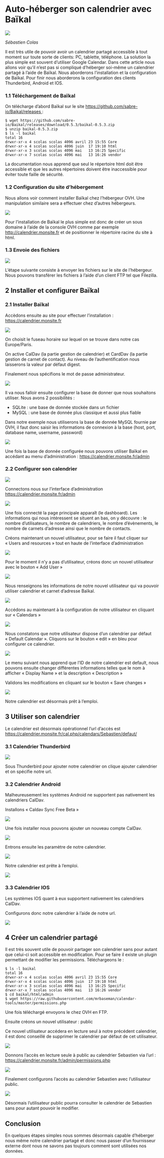 # Auto-héberger son calendrier avec Baïkal

[![](images/BY-NC-ND.png)](https://creativecommons.org/licenses/by-nc-nd/2.0/fr/legalcode)

_Sébastien Colas_

Il est très utile de pouvoir avoir un calendrier partagé accessible à tout moment sur toute sorte de clients: PC, tablette, téléphone. La solution la plus simple est souvent d’utiliser Google Calendar. Dans cette article nous allons voir qu’il n’est pas si compliqué d’héberger soi-même un calendrier partagé à l’aide de Baïkal. Nous aborderons l’installation et la configuration de Baïkal. Pour finir nous aborderons la configuration des clients Thunderbird, Android et IOS.

### 1.1 Téléchargement de Baïkal

On télécharge d’abord Baïkal sur le site https://github.com/sabre-io/Baikal/releases :
```
$ wget https://github.com/sabre-io/Baikal/releases/download/0.5.3/baikal-0.5.3.zip
$ unzip baikal-0.5.3.zip
$ ls -l baikal
total 16
drwxr-xr-x 4 scolas scolas 4096 avril 23 15:55 Core
drwxr-xr-x 4 scolas scolas 4096 juin  17 19:10 html
drwxr-xr-x 3 scolas scolas 4096 mai   13 16:25 Specific
drwxr-xr-x 7 scolas scolas 4096 mai   13 16:26 vendor
```

La documentation nous apprend que seul le répertoire html doit être accessible et que les autres répertoires doivent être inaccessible pour éviter toute faille de sécurité.

### 1.2 Configuration du site d’hébergement

Nous allons voir comment installer Baïkal chez l’hébergeur OVH. Une manipulation similaire sera a effectuer chez d’autres hébergeurs.

![](images/00.png)

Pour l’installation de Baïkal le plus simple est donc de créer un sous domaine à l’aide de la console OVH comme par exemple http://calendrier.monsite.fr et de positionner le répertoire racine du site à html.

### 1.3 Envoie des fichiers

![](images/01.png)

L’étape suivante consiste à envoyer les fichiers sur le site de l’hébergeur. Nous pouvons transférer les fichiers à l’aide d’un client FTP tel que Filezilla.

## 2 Installer et configurer Baïkal

### 2.1 Installer Baïkal

Accèdons ensuite au site pour effectuer l’installation : https://calendrier.monsite.fr

![](images/02.png)

On choisit le fuseau horaire sur lequel on se trouve dans notre cas Europe/Paris.

On active CalDav (la partie gestion de calendrier) et CardDav (la partie gestion de carnet de contact). Au niveau de l’authentification nous laisserons la valeur par défaut digest.

Finalement nous spécifions le mot de passe administrateur.

![](images/03.png)

Il va nous falloir ensuite configurer la base de donner que nous souhaitons utiliser. Nous avons 2 possibilités :
- SQLite : une base de donnée stockée dans un fichier
- MySQL : une base de donnée plus classique et aussi plus fiable

Dans notre exemple nous utiliserons la base de donnée MySQL fournie par OVH, il faut donc saisir les informations de connexion à la base (host, port, database name, username, password)

![](images/04.png)

Une fois la base de donnée configurée nous pouvons utiliser Baïkal en accédant au menu d’administration : https://calendrier.monsite.fr/admin

### 2.2 Configurer son calendrier

![](images/05.png)

Connectons nous sur l’interface d’administration https://calendrier.monsite.fr/admin

![](images/06.png)

Une fois connecté la page principale apparaît (le dashboard). Les informations qui nous intéressent se situent an bas, on y découvre : le nombre d’utilisateurs, le nombre de calendriers, le nombre d’évènements, le nombre de carnets d’adresse ainsi que le nombre de contacts.

Créons maintenant un nouvel utilisateur, pour se faire il faut cliquer sur « Users and resources » tout en haute de l’interface d’administration

![](images/07.png)

Pour le moment il n’y a pas d’utilisateur, créons donc un nouvel utilisateur avec le bouton « Add User »

![](images/08.png)

Nous renseignons les informations de notre nouvel utilisateur qui va pouvoir utiliser calendrier et carnet d’adresse Baïkal.

![](images/09.png)

Accédons au maintenant à la configuration de notre utilisateur en cliquant sur « Calendars »

![](images/10.png)

Nous constatons que notre utilisateur dispose d’un calendrier par défaut « Default Calendar ». Cliquons sur le bouton « edit » en bleu pour configurer ce calendrier.

![](images/11.png)

Le menu suivant nous apprend que l’ID de notre calendrier est default, nous pouvons ensuite changer différentes informations telles que le nom à afficher « Display Name » et la description « Description »

Validons les modifications en cliquant sur le bouton « Save changes »

![](images/12.png)

Notre calendrier est désormais prêt à l’emploi.

## 3 Utiliser son calendrier
Le calendrier est désormais opérationnel l’url d’accès est https://calendrier.monsite.fr/cal.php/calendars/Sebastien/defaut/

### 3.1 Calendrier Thunderbird

![](images/13.png)

Sous Thunderbird pour ajouter notre calendrier on clique ajouter calendrier et on spécifie notre url.

### 3.2 Calendrier Android

Malheureusement les systèmes Android ne supportent pas nativement les calendriers CalDav.

Installons « Caldav Sync Free Beta »

![](images/14.png)

Une fois installer nous pouvons ajouter un nouveau compte CalDav.

![](images/15.png)

Entrons ensuite les paramètre de notre calendrier.

![](images/16.png)

Notre calendrier est prête à l’emploi.

![](images/17.png)

### 3.3 Calendrier IOS

Les systèmes IOS quant à eux supportent nativement les calendriers CalDav.

Configurons donc notre calendrier à l’aide de notre url.

![](images/18.png)

## 4 Créer un calendrier partagé

Il est très souvent utile de pouvoir partager son calendrier sans pour autant que celui-ci soit accessible en modification. Pour se faire il existe un plugin permettant de modifier les permissions. Téléchargeons le :

```
$ ls -l baikal
total 16
drwxr-xr-x 4 scolas scolas 4096 avril 23 15:55 Core
drwxr-xr-x 4 scolas scolas 4096 juin  17 19:10 html
drwxr-xr-x 3 scolas scolas 4096 mai   13 16:25 Specific
drwxr-xr-x 7 scolas scolas 4096 mai   13 16:26 vendor
$ cd baikal/html/admin
$ wget https://raw.githubusercontent.com/mrbaseman/calendar-tools/master/permissions.php
```

Une fois téléchargé envoyons le chez OVH en FTP.

Ensuite créons un nouvel utilisateur : public

Ce nouvel utilisateur accédera en lecture seul à notre précédent calendrier, il est donc conseillé de supprimer le calendrier par défaut de cet utilisateur.

![](images/19.png)

Donnons l’accès en lecture seule à public au calendrier Sebastien via l’url :
https://calendrier.monsite.fr/admin/permissions.php

![](images/20.png)

Finalement configurons l’accès au calendrier Sebastien avec l’utilisateur public.

![](images/21.png)

Désormais l’utilisateur public pourra consulter le calendrier de Sebastien sans pour autant pouvoir le modifier.

## Conclusion

En quelques étapes simples nous sommes désormais capable d’héberger nous même notre calendrier partagé et donc nous passer d’un fournisseur externe dont nous ne savons pas toujours comment sont utilisées nos données.


